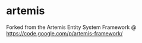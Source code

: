 artemis
=======

Forked from the Artemis Entity System Framework @ https://code.google.com/p/artemis-framework/
